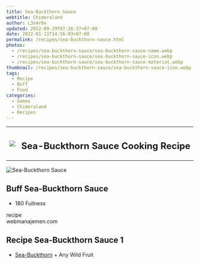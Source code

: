 ```yaml
---
title: Sea-Buckthorn Sauce
webtitle: Chimeraland
author: L3n4r0x
updated: 2022-09-29T07:26:37+07:00
date: 2022-01-11T14:56:03+07:00
permalink: /recipes/sea-buckthorn-sauce.html
photos:
  - /recipes/sea-buckthorn-sauce/sea-buckthorn-sauce-name.webp
  - /recipes/sea-buckthorn-sauce/sea-buckthorn-sauce-icon.webp
  - /recipes/sea-buckthorn-sauce/sea-buckthorn-sauce-material.webp
thumbnail: /recipes/sea-buckthorn-sauce/sea-buckthorn-sauce-icon.webp
tags:
  - Recipe
  - Buff
  - Food
categories:
  - Games
  - Chimeraland
  - Recipes
---
```


<section id="bootstrap-wrapper"><link rel="stylesheet" href="https://cdn.statically.io/gh/dimaslanjaka/Web-Manajemen/40ac3225/css/bootstrap-4.5-wrapper.css"/><div class="row mb-2"><div class="col-md-12 mb-2"><table class="table" id="post-info"><tbody><tr><td><img class="d-inline-block me-2" src="/chimeraland/recipes/sea-buckthorn-sauce/sea-buckthorn-sauce-icon.webp" width="auto" height="auto"/></td><td><h1 class="fs-5">Sea-Buckthorn Sauce Cooking Recipe</h1></td></tr></tbody></table></div></div><div class="card mb-2"><div class="row g-0"><div class="col-sm-4 position-relative mb-2"><img src="/chimeraland/recipes/sea-buckthorn-sauce/sea-buckthorn-sauce-material.webp" class="card-img fit-cover w-100 h-100" alt="Sea-Buckthorn Sauce" data-fancybox="true"/></div><div class="col-sm-8 mb-2"><div class="card-body"><h2 class="card-title fs-5">Buff Sea-Buckthorn Sauce</h2><div class="card-text"><ul><li>180 Fullness</li></ul></div><span class="badge rounded-pill bg-dark">recipe</span></div><div class="card-footer text-end text-muted">webmanajemen.com</div></div></div></div><div class="row mb-2"><div class="col-12 col-lg-6 recipe-item mb-2"><div class="card"><div class="card-body"><h2 class="card-title fs-5">Recipe Sea-Buckthorn Sauce 1</h2><div class="card-text"><ul><li><a class="text-decoration-none" href="/chimeraland/materials/sea-buckthorn.html">Sea-Buckthorn</a><span> + </span>Any Wild Fruit</li></ul></div></div></div></div></div></section>